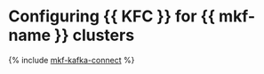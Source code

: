 # Configuring {{ KFC }} for {{ mkf-name }} clusters

{% include [mkf-kafka-connect](../../_includes/tutorials/mkf-kafka-connect.md) %}

